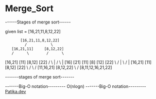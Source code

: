 # Merge_Sort
------Stages of merge sort------

given list = [16,21,11,8,12,22]

           [16,21,11,8,12,22]
             /           \
       [16,21,11]     [8,12,22]
       /      \        /      \
   [16,21]   [11]    [8,12]   [22]
   /     \     |      /   \     |
  [16]  [21]  [11]   [8] [12]  [22]
    \    /     |       \   /    |
    [16,21]    [11]    [8,12]  [22]
       \        /         \     /
       [11,16,21]        [8,12,22]
              \              /
           [8,11,12,16,21,22]
           
-------stages of merge sort-------

-------Big-O notation---------
O(nlogn)
-------Big-O notation---------
[Patika.dev](https://www.patika.dev/tr) 
